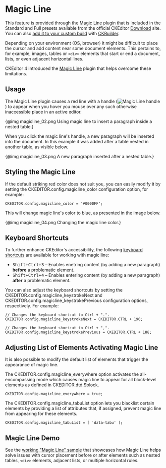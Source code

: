 <!--
Copyright (c) 2003-2017, CKSource - Frederico Knabben. All rights reserved.
For licensing, see LICENSE.md.
-->

# Magic Line

<p class="requirements">
	This feature is provided through the <a href="http://ckeditor.com/addon/magicline">Magic Line</a> plugin that is included in the Standard and Full presets available from the official CKEditor <a href="http://ckeditor.com/download">Download</a> site. You can also <a href="#!/guide/dev_plugins">add it to your custom build</a> with <a href="http://ckeditor.com/builder">CKBuilder</a>.
</p>

Depending on your environment (OS, browser) it might be difficult to place the cursor and add content near some document elements. This pertains to, for example, images, tables or `<div>` elements that start or end a document, lists, or even adjacent horizontal lines.

CKEditor 4 introduced the [Magic Line](http://ckeditor.com/addon/magicline) plugin that helps overcome these limitations.

## Usage

The Magic Line plugin causes a red line with a handle (<img class="inline" src="guides/dev_magicline/magicline_01.png" alt="Magic Line handle">) to appear when you hover you mouse over any such otherwise inaccessible place in an active editor.

{@img magicline_02.png Using magic line to insert a paragraph inside a nested table.}

When you click the magic line's handle, a new paragraph will be inserted into the document. In this example it was added after a table nested in another table, as visible below.

{@img magicline_03.png A new paragraph inserted after a nested table.}

## Styling the Magic Line

If the default striking red color does not suit you, you can easily modify it by setting the CKEDITOR.config.magicline_color configuration option, for example:

    CKEDITOR.config.magicline_color = '#0000FF';

This will change magic line's color to blue, as presented in the image below.

{@img magicline_04.png Changing the magic line color.}

## Keyboard Shortcuts

To further enhance CKEditor's accessibility, the following [keyboard shortcuts](#!/guide/dev_shortcuts) are available for working with magic line:

* <kbd>Shift+Ctrl+3</kbd> &ndash; Enables enetring content (by adding a new paragraph) **before** a problematic element.
* <kbd>Shift+Ctrl+4</kbd> &ndash; Enables entering content (by adding a new paragraph) **after** a problematic element.

You can also adjust the keyboard shortcuts by setting the CKEDITOR.config.magicline_keystrokeNext and CKEDITOR.config.magicline_keystrokePrevious configuration options, respectively. For example:

    // Changes the keyboard shortcut to Ctrl + ".".
    CKEDITOR.config.magicline_keystrokeNext = CKEDITOR.CTRL + 190;

    // Changes the keyboard shortcut to Ctrl + ",".
    CKEDITOR.config.magicline_keystrokePrevious = CKEDITOR.CTRL + 188;

## Adjusting List of Elements Activating Magic Line

It is also possible to modify the default list of elements that trigger the appearance of magic line.

The CKEDITOR.config.magicline_everywhere option activates the all-encompassing mode which causes magic line to appear for all block-level elements as defined in CKEDITOR.dtd.$block.

    CKEDITOR.config.magicline_everywhere = true;

The CKEDITOR.config.magicline_tabuList option lets you blacklist certain elements by providing a list of attributes that, if assigned, prevent magic line from appearing for these elements.

    CKEDITOR.config.magicline_tabuList = [ 'data-tabu' ];

## Magic Line Demo

See the [working "Magic Line" sample](../samples/magicline.html) that showcases how Magic Line helps solve issues with cursor placement before or after elements such as nested tables, `<div>` elements, adjacent lists, or multiple horizontal rules.
